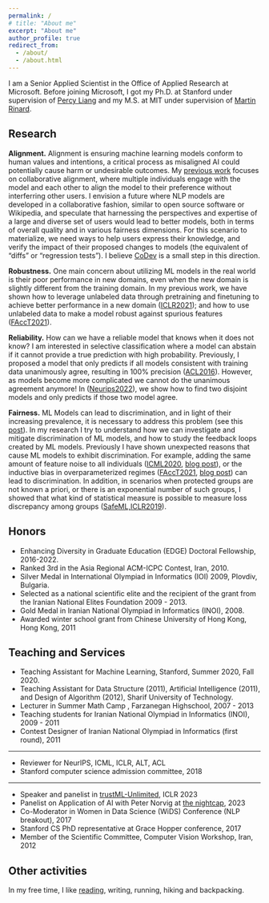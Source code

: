 ```yaml
---
permalink: /
# title: "About me"
excerpt: "About me"
author_profile: true
redirect_from: 
  - /about/
  - /about.html
---
```


I am a Senior Applied Scientist in the Office of Applied Research at Microsoft. Before joining Microsoft, I got my Ph.D. at Stanford under supervision of [Percy Liang](https://cs.stanford.edu/~pliang/) and my M.S. at MIT under supervision of [Martin Rinard](https://people.csail.mit.edu/rinard/).

## <a name="research"></a>Research

**Alignment.**
Alignment is ensuring machine learning models conform to human values and intentions, a critical process as misaligned AI could potentially cause harm or undesirable outcomes. 
My [previous work](https://arxiv.org/pdf/2305.12219.pdf) focuses on collaborative alignment, where multiple individuals engage with the model and each other to align the model to their preference without interferring other users.
I envision a future where NLP models are developed in a collaborative fashion, similar to open source software or Wikipedia, and speculate that harnessing the perspectives and expertise of a large and diverse set of users would lead to better models, both in terms of overall quality and in various fairness dimensions. 
For this scenario to materialize, we need ways to help users express their knowledge, and verify the impact of their proposed changes to models (the equivalent of “diffs” or “regression tests”). 
I believe [CoDev](https://arxiv.org/pdf/2305.12219.pdf) is a small step in this direction.


**Robustness.** One main concern about utilizing ML models in the real world is their poor performance in new domains, even when the new domain is slightly different from the training domain. 
In my previous work, we have shown how to leverage unlabeled data through pretraining and finetuning to achieve better performance in a new domain ([ICLR2021](https://arxiv.org/pdf/2012.04550v3.pdf "ICLR2021")); and how to use unlabeled data to make a model robust against spurious features ([FAccT2021](https://arxiv.org/pdf/2012.04104v1.pdf "FAccT2021")).

**Reliability.** How can we have a reliable model that knows when it does not know? I am interested in selective classification where a model can abstain if it cannot provide a true prediction with high probability. 
Previously, I proposed a model that only predicts if all models consistent with training data unanimously agree, resulting in 100% precision ([ACL2016](https://arxiv.org/pdf/1606.06368.pdf "ACL2016")).
However, as models become more complicated we cannot do the unanimous agreement anymore! In ([Neurips2022](https://arxiv.org/pdf/2210.00055.pdf)), we show how to find two disjoint models and only predicts if those two model agree. 


**Fairness.** ML Models can lead to discrimination, and in light of their increasing prevalence, it is necessary to address this problem (see this [post](https://fereshte-khani.github.io/dml.html)). In my research I try to understand how we can investigate and mitigate discrimination of ML models, and how to study the feedback loops created by ML models. 
Previously I have shown unexpected reasons that cause ML models to exhibit discrimination. For example, adding the same amount of feature noise to all individuals ([ICML2020](https://arxiv.org/pdf/1911.09876.pdf "ICML2020"), [blog post](https://ai.stanford.edu/blog/Bluepeoplevs.Neycity/ "blog post")), or the inductive bias in overparameterized regimes ([FAccT2021](https://arxiv.org/pdf/2012.04104v1.pdf "FAccT2021"), [blog post](https://ai.stanford.edu/blog/removing-spuriousfeature/ "blog post")) can lead to discrimination. In addition, in scenarios when protected groups are not known a priori, or there is an exponential number of such groups, I showed that what kind of statistical measure is possible to measure loss discrepancy among groups ([SafeML,ICLR2019](https://arxiv.org/pdf/1906.03518.pdf)).

## <a name="honors"></a>Honors

- Enhancing Diversity in Graduate Education (EDGE) Doctoral Fellowship, 2016-2022.
- Ranked 3rd in the Asia Regional ACM-ICPC Contest, Iran, 2010.
- Silver Medal in International Olympiad in Informatics (IOI) 2009, Plovdiv, Bulgaria.
- Selected as a national scientific elite and the recipient of the grant from the Iranian National Elites Foundation 2009 - 2013.
- Gold Medal in Iranian National Olympiad in Informatics (INOI), 2008.
- Awarded winter school grant from Chinese University of Hong Kong, Hong Kong, 2011

## <a name="teaching_services"></a>Teaching and Services

- Teaching Assistant for Machine Learning, Stanford, Summer 2020, Fall 2020.
- Teaching Assistant for Data Structure (2011), Artificial Intelligence (2011), and Design of Algorithm (2012), Sharif University of Technology.
- Lecturer in Summer Math Camp , Farzanegan Highschool, 2007 - 2013
- Teaching students for Iranian National Olympiad in Informatics (INOI), 2009 - 2011
- Contest Designer of Iranian National Olympiad in Informatics (first round), 2011

---

- Reviewer for NeurIPS, ICML, ICLR, ALT, ACL
- Stanford computer science admission committee, 2018

---

- Speaker and panelist in [trustML-Unlimited](https://sites.google.com/view/trustml-unlimited/home), ICLR 2023
- Panelist on Application of AI with Peter Norvig at [the nightcap](https://www.thenightcap.com/), 2023
- Co-Moderator in Women in Data Science (WiDS) Conference (NLP breakout), 2017
- Stanford CS PhD representative at Grace Hopper conference, 2017
- Member of the Scientific Committee, Computer Vision Workshop, Iran, 2012


## Other activities

In my free time, I like [reading](https://www.goodreads.com/user/show/38546723-fereshte-khani), writing, running, hiking and backpacking. 